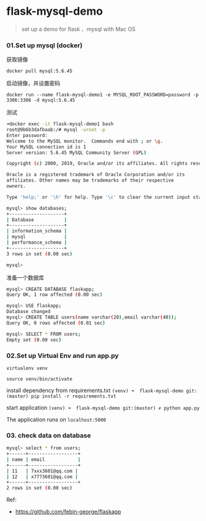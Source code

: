 # flask-mysql-demo
> set up a demo for flask 、mysql with Mac OS 



### 01.Set up mysql (docker)

获取镜像

`docker pull mysql:5.6.45`

启动镜像，并设置密码   

`docker run --name flask-mysql-demo1 -e MYSQL_ROOT_PASSWORD=password -p 3306:3306 -d mysql:5.6.45`

测试
```bash
➜docker exec -it flask-mysql-demo1 bash
root@9b6b3dafbaab:/# mysql -uroot -p
Enter password:
Welcome to the MySQL monitor.  Commands end with ; or \g.
Your MySQL connection id is 1
Server version: 5.6.45 MySQL Community Server (GPL)

Copyright (c) 2000, 2019, Oracle and/or its affiliates. All rights reserved.

Oracle is a registered trademark of Oracle Corporation and/or its
affiliates. Other names may be trademarks of their respective
owners.

Type 'help;' or '\h' for help. Type '\c' to clear the current input statement.

mysql> show databases;
+--------------------+
| Database           |
+--------------------+
| information_schema |
| mysql              |
| performance_schema |
+--------------------+
3 rows in set (0.00 sec)

mysql>
```

准备一个数据库
```bash
mysql> CREATE DATABASE flaskapp;
Query OK, 1 row affected (0.00 sec)

mysql> USE flaskapp;
Database changed
mysql> CREATE TABLE users(name varchar(20),email varchar(40));
Query OK, 0 rows affected (0.01 sec)

mysql> SELECT * FROM users;
Empty set (0.00 sec)
```


###  02.Set up Virtual Env and run app.py
`virtualenv venv`

`source venv/bin/activate`


install dependency from requirements.txt
`(venv) ➜  flask-mysql-demo git:(master) pip install -r requirements.txt`

start application
`(venv) ➜  flask-mysql-demo git:(master) ✗ python app.py`

The application runs on  `localhost:5000`


### 03. check data on database 

```bash
mysql> select * from users;
+------+------------------+
| name | email            |
+------+------------------+
| 11   | 7xxx3601@qq.com |
| 12   | x7773601@qq.com |
+------+------------------+
2 rows in set (0.00 sec)
```


Ref: 
- https://github.com/febin-george/flaskapp